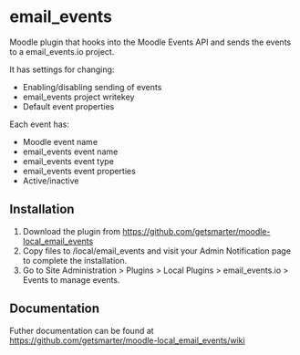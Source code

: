 # email_events

Moodle plugin that hooks into the Moodle Events API and sends the events to a email_events.io project.

It has settings for changing:

* Enabling/disabling sending of events
* email_events project writekey
* Default event properties

Each event has:

* Moodle event name
* email_events event name
* email_events event type
* email_events event properties
* Active/inactive


## Installation

1. Download the plugin from https://github.com/getsmarter/moodle-local_email_events
2. Copy files to /local/email_events and visit your Admin Notification page to complete the installation.
3. Go to Site Administration > Plugins > Local Plugins > email_events.io > Events to manage events.

## Documentation

Futher documentation can be found at https://github.com/getsmarter/moodle-local_email_events/wiki
